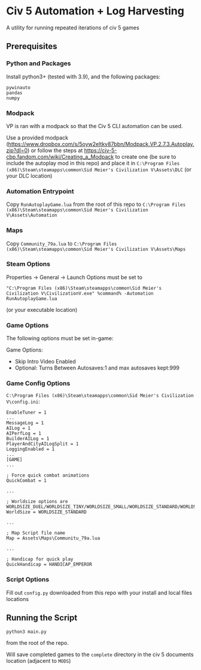 # Civ 5 Automation + Log Harvesting
A utility for running repeated iterations of civ 5 games

## Prerequisites
### Python and Packages
Install python3+ (tested with 3.9), and the following packages:
```
pywinauto
pandas
numpy
```

### Modpack
VP is ran with a modpack so that the Civ 5 CLI automation can be used.

Use a provided modpack (https://www.dropbox.com/s/5oyw2eltkv87bbn/Modpack.VP.2.7.3.Autoplay.zip?dl=0) or follow the steps at https://civ-5-cbp.fandom.com/wiki/Creating_a_Modpack to create one (be sure to include the autoplay mod in this repo) and place it in `C:\Program Files (x86)\Steam\steamapps\common\Sid Meier's Civilization V\Assets\DLC` (or your DLC location)

### Automation Entrypoint
Copy `RunAutoplayGame.lua` from the root of this repo to `C:\Program Files (x86)\Steam\steamapps\common\Sid Meier's Civilization V\Assets\Automation`

### Maps
Copy `Community_79a.lua` to `C:\Program Files (x86)\Steam\steamapps\common\Sid Meier's Civilization V\Assets\Maps`

### Steam Options
Properties -> General -> Launch Options
must be set to
```
"C:\Program Files (x86)\Steam\steamapps\common\Sid Meier's Civilization V\CivilizationV.exe" %command% -Automation RunAutoplayGame.lua
```
(or your executable location)

### Game Options
The following options must be set in-game:

Game Options:
* Skip Intro Video Enabled
* Optional: Turns Between Autosaves:1 and max autosaves kept:999

### Game Config Options
`C:\Program Files (x86)\Steam\steamapps\common\Sid Meier's Civilization V\config.ini`:
```
EnableTuner = 1
...
MessageLog = 1
AILog = 1
AIPerfLog = 1
BuilderAILog = 1
PlayerAndCityAILogSplit = 1
LoggingEnabled = 1
...
[GAME]
...

; Force quick combat animations
QuickCombat = 1

...

; Worldsize options are WORLDSIZE_DUEL/WORLDSIZE_TINY/WORLDSIZE_SMALL/WORLDSIZE_STANDARD/WORLDSIZE_LARGE/WORLDSIZE_HUGE
WorldSize = WORLDSIZE_STANDARD

...

; Map Script file name
Map = Assets\Maps\Communitu_79a.lua

...

; Handicap for quick play
QuickHandicap = HANDICAP_EMPEROR

```

### Script Options
Fill out `config.py` downloaded from this repo with your install and local files locations

## Running the Script
```
python3 main.py
```
from the root of the repo.

Will save completed games to the `complete` directory in the civ 5 documents location (adjacent to `MODS`)